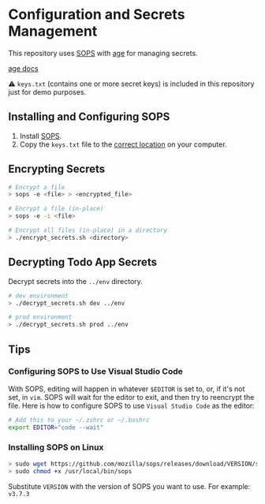 # Configuration and Secrets Management

This repository uses [SOPS](https://github.com/mozilla/sops) with [age](https://github.com/mozilla/sops#22encrypting-using-age) for managing secrets.

[age docs](https://age-encryption.org/)

⚠️ `keys.txt` (contains one or more secret keys) is included in this repository just for demo purposes.

## Installing and Configuring SOPS

1. Install [SOPS](https://github.com/mozilla/sops).
2. Copy the `keys.txt` file to the [correct location](https://github.com/mozilla/sops#22encrypting-using-age) on your computer.

## Encrypting Secrets

```bash
# Encrypt a file
> sops -e <file> > <encrypted_file>

# Encrypt a file (in-place)
> sops -e -i <file>

# Encrypt all files (in-place) in a directory
> ./encrypt_secrets.sh <directory>
```

## Decrypting Todo App Secrets

Decrypt secrets into the `../env` directory.

```bash
# dev environment
> ./decrypt_secrets.sh dev ../env

# prod environment
> ./decrypt_secrets.sh prod ../env
```

## Tips

### Configuring SOPS to Use Visual Studio Code

With SOPS, editing will happen in whatever `$EDITOR` is set to, or, if it's not set, in `vim`. SOPS will wait for the editor to exit, and then try to reencrypt the file. Here is how to configure SOPS to use `Visual Studio Code` as the editor:

```bash
# Add this to your ~/.zshrc or ~/.bashrc
export EDITOR="code --wait"
```

### Installing SOPS on Linux

```bash
> sudo wget https://github.com/mozilla/sops/releases/download/VERSION/sops-VERSION.linux -O /usr/local/bin/sops
> sudo chmod +x /usr/local/bin/sops
```

Substitute `VERSION` with the version of SOPS you want to use. For example: `v3.7.3`
